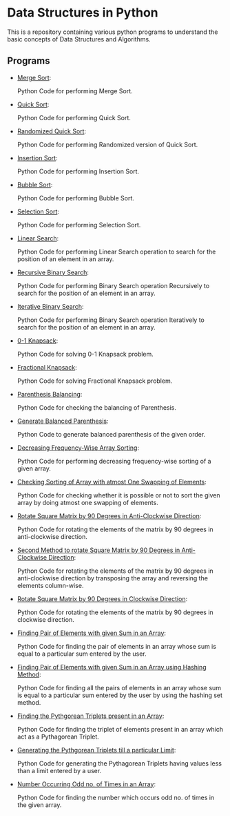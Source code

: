# Data Structures in Python

This is a repository containing various python programs to understand the basic concepts of Data Structures and Algorithms.


## Programs

* [Merge Sort](https://github.com/altruistcoder/Data-Structures-Python/blob/master/Sorting%20Algorithms/merge_sort.py):

  Python Code for performing Merge Sort.


* [Quick Sort](https://github.com/altruistcoder/Data-Structures-Python/blob/master/Sorting%20Algorithms/quick_sort.py):

  Python Code for performing Quick Sort.


* [Randomized Quick Sort](https://github.com/altruistcoder/Data-Structures-Python/blob/master/Sorting%20Algorithms/quick_sort_randomized.py):

  Python Code for performing Randomized version of Quick Sort.


* [Insertion Sort](https://github.com/altruistcoder/Data-Structures-Python/blob/master/Sorting%20Algorithms/insertion_sort.py):

  Python Code for performing Insertion Sort.


* [Bubble Sort](https://github.com/altruistcoder/Data-Structures-Python/blob/master/Sorting%20Algorithms/bubble_sort.py):

  Python Code for performing Bubble Sort.


* [Selection Sort](https://github.com/altruistcoder/Data-Structures-Python/blob/master/Sorting%20Algorithms/selection_sort.py):

  Python Code for performing Selection Sort.


* [Linear Search](https://github.com/altruistcoder/Data-Structures-Python/blob/master/Searching%20Algorithms/linear_search.py):

  Python Code for performing Linear Search operation to search for the position of an element in an array.


* [Recursive Binary Search](https://github.com/altruistcoder/Data-Structures-Python/blob/master/Searching%20Algorithms/binary_search_iterative.py):

  Python Code for performing Binary Search operation Recursively to search for the position of an element in an array.


* [Iterative Binary Search](https://github.com/altruistcoder/Data-Structures-Python/blob/master/Searching%20Algorithms/binary_search_recursive.py):

  Python Code for performing Binary Search operation Iteratively to search for the position of an element in an array.
 

* [0-1 Knapsack](https://github.com/altruistcoder/Data-Structures-Python/blob/master/01_knapsack.py):

  Python Code for solving 0-1 Knapsack problem.


* [Fractional Knapsack](https://github.com/altruistcoder/Data-Structures-Python/blob/master/fractional_knapsack.py):

  Python Code for solving Fractional Knapsack problem.


* [Parenthesis Balancing](https://github.com/altruistcoder/Data-Structures-Python/blob/master/parenthesis_balanced_checking.py):

  Python Code for checking the balancing of Parenthesis.


* [Generate Balanced Parenthesis](https://github.com/altruistcoder/Data-Structures-Python/blob/master/generate_parenthesis.py):

  Python Code to generate balanced parenthesis of the given order.


* [Decreasing Frequency-Wise Array Sorting](https://github.com/altruistcoder/Data-Structures-Python/blob/master/decreasing_frequency_wise_sorting.py):

  Python Code for performing decreasing frequency-wise sorting of a given array.


* [Checking Sorting of Array with atmost One Swapping of Elements](https://github.com/altruistcoder/Data-Structures-Python/blob/master/check_one_swap_sort.py):

  Python Code for checking whether it is possible or not to sort the given array by doing atmost one swapping of elements.


* [Rotate Square Matrix by 90 Degrees in Anti-Clockwise Direction](https://github.com/altruistcoder/Data-Structures-Python/blob/master/90_rotate_square_matrix.py):

  Python Code for rotating the elements of the matrix by 90 degrees in anti-clockwise direction.


* [Second Method to rotate Square Matrix by 90 Degrees in Anti-Clockwise Direction](https://github.com/altruistcoder/Data-Structures-Python/blob/master/90_rotate_square_matrix2.py):

  Python Code for rotating the elements of the matrix by 90 degrees in anti-clockwise direction by transposing the array and reversing the elements column-wise.

* [Rotate Square Matrix by 90 Degrees in Clockwise Direction](https://github.com/altruistcoder/Data-Structures-Python/blob/master/90_rotate_square_matrix_clockwise.py):

  Python Code for rotating the elements of the matrix by 90 degrees in clockwise direction.

* [Finding Pair of Elements with given Sum in an Array](https://github.com/altruistcoder/Data-Structures-Python/blob/master/pair_with_given_sum.py):

  Python Code for finding the pair of elements in an array whose sum is equal to a particular sum entered by the user.

* [Finding Pair of Elements with given Sum in an Array using Hashing Method](https://github.com/altruistcoder/Data-Structures-Python/blob/master/pair_with_given_sum_hashing.py):

  Python Code for finding all the pairs of elements in an array whose sum is equal to a particular sum entered by the user by using the hashing set method.

* [Finding the Pythgorean Triplets present in an Array](https://github.com/altruistcoder/Data-Structures-Python/blob/master/find_pythagorean_triplet_in_array.py):

  Python Code for finding the triplet of elements present in an array which act as a Pythagorean Triplet.

* [Generating the Pythgorean Triplets till a particular Limit](https://github.com/altruistcoder/Data-Structures-Python/blob/master/generate_pythagorean_triplets.py):

  Python Code for generating the Pythagorean Triplets having values less than a limit entered by a user.

* [Number Occurring Odd no. of Times in an Array](https://github.com/altruistcoder/Data-Structures-Python/blob/master/number_occurring_odd_times.py):

  Python Code for finding the number which occurs odd no. of times in the given array.



